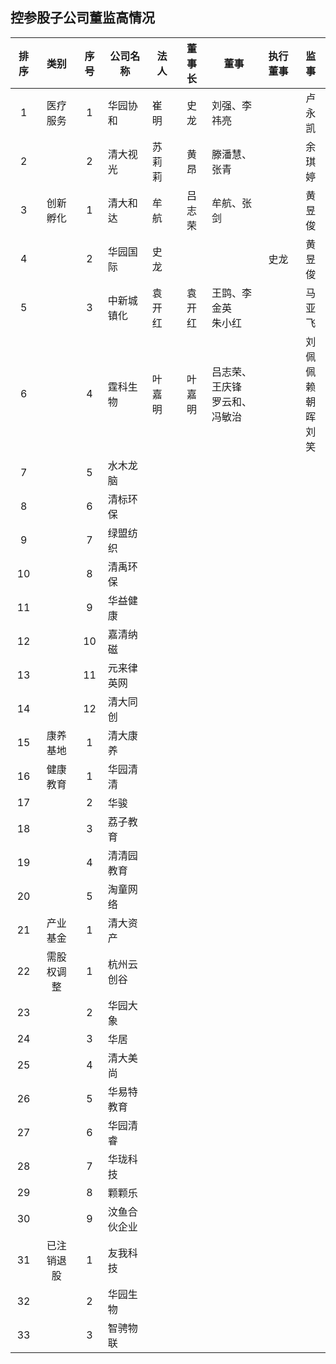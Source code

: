 ## 控参股子公司董监高情况


|排序|类别|序号|公司名称|法人|董事长|董事|执行董事|监事|
|:--:|:---:|:--:|----|----|:---:|----|:---:|:---:|
|1|医疗服务|1|华园协和|崔明|史龙|刘强、李祎亮||卢永凯|
|2||2|清大视光|苏莉莉|黄昂|滕潘慧、张青||余琪婷|
|3|创新孵化|1|清大和达|牟航|吕志荣|牟航、张剑||黄昱俊|
|4||2|华园国际|史龙|||史龙|黄昱俊|
|5||3|中新城镇化|袁开红|袁开红|王鹍、李金英<br>朱小红||马亚飞
|6||4|霆科生物|叶嘉明|叶嘉明|吕志荣、王庆锋<br>罗云和、冯敏治||刘佩佩<br>赖朝晖<br>刘笑|
|7||5|水木龙脑|||
|8||6|清标环保|||
|9||7|绿盟纺织|||
|10||8|清禹环保|||
|11||9|华益健康|||
|12||10|嘉清纳磁|||
|13||11|元来律英网|||
|14||12|清大同创|||
|15|康养基地|1|清大康养|||
|16|健康教育|1|华园清清|||
|17||2|华骏|||
|18||3|荔子教育|||
|19||4|清清园教育|||
|20||5|淘童网络|||
|21|产业基金|1|清大资产|||
|22|需股权调整|1|杭州云创谷|||
|23||2|华园大象|||
|24||3|华居|||
|25||4|清大美尚|||
|26||5|华易特教育|||
|27||6|华园清睿|||
|28||7|华珑科技|||
|29||8|颗颗乐|||
|30||9|汶鱼合伙企业|||
|31|已注销退股|1|友我科技|||
|32||2|华园生物|||
|33||3|智骋物联|||
